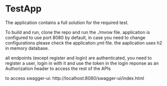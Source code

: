 # TestApp
The application contains a full solution for the required test.

To build and run, clone the repo and run the ./mvnw file. 
application is configured to use port 8080 by default, in case you need to change configurations please check the application.yml file. 
the aaplication uses h2 in memory database. 

all endpoints (except register and login) are authenticated, you need to register a user, login in with it and use the token in the login reponse as an Authorization header to access the rest of the APIs 

to access swagger-ui:
http://localhost:8080/swagger-ui/index.html
